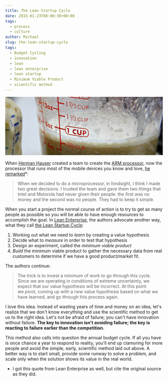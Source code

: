 ```yaml
---
title: The Lean Startup Cycle
date: 2015-01-23T08:00:30+00:00
tags:
  - process
  - culture
author: Michael
slug: the-lean-startup-cycle
tags:
  - Budget Cycling
  - innovation
  - lean
  - lean enterprise
  - lean startup
  - Minimum Viable Product
  - scientific method
---
```

<div class="full-width">
  <img src="/images/feature-the-lean-startup-cycle.jpg" alt="Lean Startup Cycle" />
</div>

When [Herman Hauser](http://en.wikipedia.org/wiki/Hermann_Hauser) created a team to create the [ARM processor](http://en.wikipedia.org/wiki/ARM_architecture), now the processor that runs most of the mobile devices you know and love, [he remarked](http://www.pcpro.co.uk/features/358750/whatever-happened-to-hermann-hauser)*:

> When we decided to do a microprocessor, in hindsight, I think I made two great decisions. I trusted the team and gave them two things that Intel and Motorola had never given their people: the first was no money and the second was no people. They had to keep it simple.

When you start a project the normal course of action is to try to get as many people as possible so you will be able to have enough resources to accomplish the goal. In [Lean Enterprise](http://amzn.to/1HdjuUt), the authors advocate another way, what they call [the Lean Startup Cycle](http://en.wikipedia.org/wiki/Lean_startup):

  1. Working out what we need to _learn_ by creating a value hypothesis
  2. Decide what to _measure_ in order to test that hypothesis
  3. Design an experiment, called the _minimum viable product_
  4. _Build_ the minimum viable product to gather the necessary data from real customers to determine if we have a good product/market fit.

The authors continue:

> The trick is to invest a minimum of work to go through this cycle. Since we are operating in conditions of extreme uncertainty, we expect that our value hypothesis will be incorrect. At this point we _pivot_, coming up with a new value hypothesis based on what we have learned, and go through this process again.

I love this idea. Instead of wasting years of time and money on an idea, let's realize that we don't know everything and use the scientific method to get us to the right idea. Let's not be afraid of failure; you can't have innovation without failure. **The key to innovation isn't avoiding failure; the key is reacting to failure earlier than the competition.**

This method also calls into question the annual budget cycle. If all you have is once chance a year to respond to reality, you'll end up clamoring for more people and avoid the simple, early, scientific method laid out above. A better way is to start small, provide some runway to solve a problem, and scale only when the solution shows its value in the real world.

* I got this quote from Lean Enterprise as well, but cite the original source as they did.